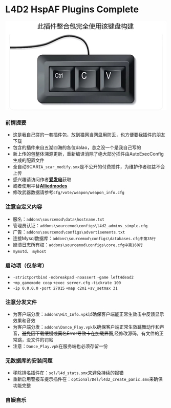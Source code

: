 # L4D2 HspAF Plugins Complete

![LOL](images/LOL.png)

### 前情提要
* 这是我自己搓的一套插件包，放到猫网当网盘用防丢，也方便要我插件的朋友下载
* 包含的插件来自五湖四海的各位dalao，总之没一个是我自己写的
* 新上传的包整体溯源更新，重新编译消除了绝大部分插件由AutoExecConfig生成的配置文件
* 全自动SCAR`IA_scar_modify.smx`是不公开的付费插件，为维护作者权益不会上传
* 感兴趣请访问作者[**爱发电**](https://ifdian.net/item/2f6a9a581b3511ef9f9352540025c377)获取
* 或者使用平替[**Alliedmodes**](https://forums.alliedmods.net/showthread.php?t=349202)
* 修改武器数据请参考`cfg/vote/weapon/weapon_info.cfg`
### 注意自定义内容
* 服名：`addons\sourcemod\data\hostname.txt`
* 管理员认证：`addons\sourcemod\configs\l4d2_admins_simple.cfg`
* 广告：`addons\sourcemod\configs\advertisements.txt`
* 连接Mysql数据库：`addons\sourcemod\configs\databases.cfg中第35行`
* 崩溃日志所有权：`addons\sourcemod\configs\core.cfg中第160行`
* `mymotd`、 `myhost`
### 启动项（仅参考）
* `-strictportbind` `-nobreakpad` `-noassert` `-game left4dead2`
* `+mp_gamemode coop` `+exec server.cfg` `-tickrate 100`
* `-ip 0.0.0.0` `-port 27015` `+map c2m1` `+sv_setmax 31`
### 注意分发文件
* 为客户端分发：`addons\Hit_Info.vpk`以确保客户端能正常生效击中反馈显示效果和音效
* 为客户端分发：`addons\Dance_Play.vpk`以确保客户端正常生效跳舞动作和声音，~~避免因下载缓慢或莫名Error导致卡在加载界面~~,经修改源码，有文件的正常跳，没文件的罚站
* 注意：`Dance_Play.vpk`在服务端也必须存留一份
### 无数据库的安装问题
* 移除排名插件在：`sql/l4d_stats.smx`来避免持续的报错
* 重新启用警报车提示插件在：`optional/Del/l4d2_create_panic.smx`来确保功能完整

### 自娱自乐
